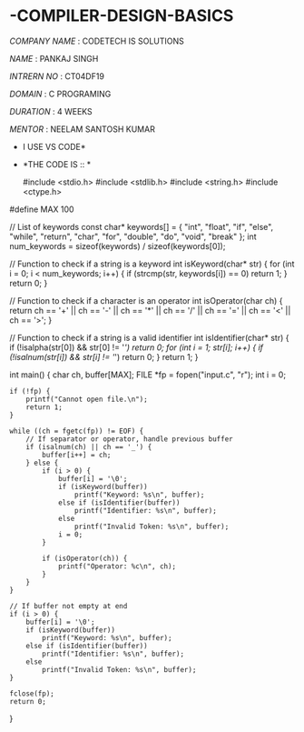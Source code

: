 # -COMPILER-DESIGN-BASICS

*COMPANY NAME* : CODETECH IS SOLUTIONS

*NAME* : PANKAJ SINGH

*INTRERN NO* : CT04DF19

*DOMAIN* : C PROGRAMING

*DURATION*  : 4 WEEKS

*MENTOR* : NEELAM SANTOSH KUMAR

* I USE VS CODE*

* *THE CODE IS :: *


  #include <stdio.h>
#include <stdlib.h>
#include <string.h>
#include <ctype.h>

#define MAX 100

// List of keywords
const char* keywords[] = {
    "int", "float", "if", "else", "while", "return", "char", "for", "double", "do", "void", "break"
};
int num_keywords = sizeof(keywords) / sizeof(keywords[0]);

// Function to check if a string is a keyword
int isKeyword(char* str) {
    for (int i = 0; i < num_keywords; i++) {
        if (strcmp(str, keywords[i]) == 0)
            return 1;
    }
    return 0;
}

// Function to check if a character is an operator
int isOperator(char ch) {
    return ch == '+' || ch == '-' || ch == '*' || ch == '/' || ch == '=' || ch == '<' || ch == '>';
}

// Function to check if a string is a valid identifier
int isIdentifier(char* str) {
    if (!isalpha(str[0]) && str[0] != '_') return 0;
    for (int i = 1; str[i]; i++) {
        if (!isalnum(str[i]) && str[i] != '_') return 0;
    }
    return 1;
}

int main() {
    char ch, buffer[MAX];
    FILE *fp = fopen("input.c", "r");
    int i = 0;

    if (!fp) {
        printf("Cannot open file.\n");
        return 1;
    }

    while ((ch = fgetc(fp)) != EOF) {
        // If separator or operator, handle previous buffer
        if (isalnum(ch) || ch == '_') {
            buffer[i++] = ch;
        } else {
            if (i > 0) {
                buffer[i] = '\0';
                if (isKeyword(buffer))
                    printf("Keyword: %s\n", buffer);
                else if (isIdentifier(buffer))
                    printf("Identifier: %s\n", buffer);
                else
                    printf("Invalid Token: %s\n", buffer);
                i = 0;
            }

            if (isOperator(ch)) {
                printf("Operator: %c\n", ch);
            }
        }
    }

    // If buffer not empty at end
    if (i > 0) {
        buffer[i] = '\0';
        if (isKeyword(buffer))
            printf("Keyword: %s\n", buffer);
        else if (isIdentifier(buffer))
            printf("Identifier: %s\n", buffer);
        else
            printf("Invalid Token: %s\n", buffer);
    }

    fclose(fp);
    return 0;
}

